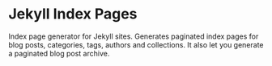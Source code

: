 # Jekyll Index Pages

Index page generator for Jekyll sites. Generates paginated index pages for blog
posts, categories, tags, authors and collections. It also let you generate a
paginated blog post archive.
